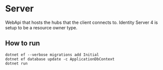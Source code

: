 # Server

WebApi that hosts the hubs that the client connects to. Identity Server 4 is setup to be a resource owner type.

## How to run

````
dotnet ef --verbose migrations add Initial
dotnet ef database update -c ApplicationDbContext
dotnet run
````
